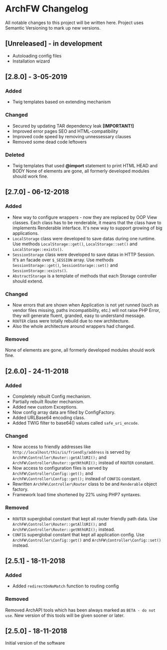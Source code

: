 # ArchFW Changelog

All notable changes to this project will be written here. Project uses Semantic Versioning to mark up new versions.

## [Unreleased] - in development
- Autoloading config files
- Installation wizard

## [2.8.0] - 3-05-2019
### Added
- Twig templates based on extending mechanism
### Changed
- Secured by updating TAR dependency leak __[IMPORTANT!]__
- Improved error pages SEO and HTML-compatibility
- Improved code speed by removing unnessessary clauses
- Removed some dead code leftovers
### Deleted
- Twig templates that used __@import__ statement to print HTML HEAD and BODY
None of elements are gone, all formerly developed modules should work fine.

## [2.7.0] - 06-12-2018
### Added
- New way to configure wrappers - now they are replaced by OOP View classes. Each class has to be renderable, it 
means that the class have to implements Renderable interface. It's new way to support growing of big applications.
- `LocalStorage` class were developed to save datas during one runtime. Use methods `LocalStorage::get()`, 
`LocalStorage::set()` and `LocalStorage::exists()`.
- `SessionStorage` class were developed to save datas in HTTP Session. It's an facade over `$_SESSION` array. Use 
methods `SessionStorage::get()`, `SessionStorage::set()` and `SessionStorage::exists()`.
- `AbstractStorage` is a template of methods that each Storage controller should extend.
### Changed
- Now errors that are shown when Application is not yet runned (such as vendor files missing, paths incompatibility, 
etc.) will not raise PHP Error, they will generate fluent, granded, easy to understand message. 
- `ROUTER` class were totally rebuild due to new architecture.
- Also the whole architecture around wrappers had changed.

### Removed
None of elements are gone, all formerly developed modules should work fine.

## [2.6.0] - 24-11-2018
### Added
- Completely rebuilt Config mechanism.
- Partially rebuilt Router mechanism.
- Added new custom Exceptions.
- Now config array data are filled by ConfigFactory.
- Added URLBase64 encoding class.
- Added TWIG filter to base64() values called `safe_uri_encode`.
### Changed
- Now access to friendly addresses like `http://localhost/this/is/friendly/address` is served by 
`ArchFW\Controller\Router::getAllURI();` and `ArchFW\Controller\Router::getNthURI();` instead of `ROUTER` constant.
- Now access to configuration files is served by 
`ArchFW\Controller\Config::get();` and `ArchFW\Controller\Config::get();` instead of `CONFIG` constant.
- Rewritten `ArchFW\Controller\Router` class to be and `Renderable` object factory.
- Framework load time shortened by 22% using PHP7 syntaxes.

### Removed
- `ROUTER` superglobal constant that kept all router friendly path data. Use `ArchFW\Controller\Router::getAllURI();` 
and 
`ArchFW\Controller\Router::getNthURI();` instead.
- `CONFIG` superglobal constant that kept all application config. Use `ArchFW\Controller\Config::get()` and 
`ArchFW\Controller\Config::set()` instead.

## [2.5.1] - 18-11-2018
### Added
- Added `redirectOnNoMatch` function to routing config
### Removed
Removed ArchAPI tools which has been always marked as `BETA - do not use`. New version of this tools will be given 
sooner or later.

## [2.5.0] - 18-11-2018
Initial version of the software